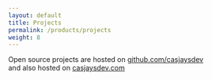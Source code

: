 ```yaml
---
layout: default
title: Projects
permalink: /products/projects
weight: 8
---
```

Open source projects are hosted on [github.com/casjaysdev](https://github.com/casjaysdev)  
and also hosted on [casjaysdev.com](https://casjaysdev.com/)  
  
  